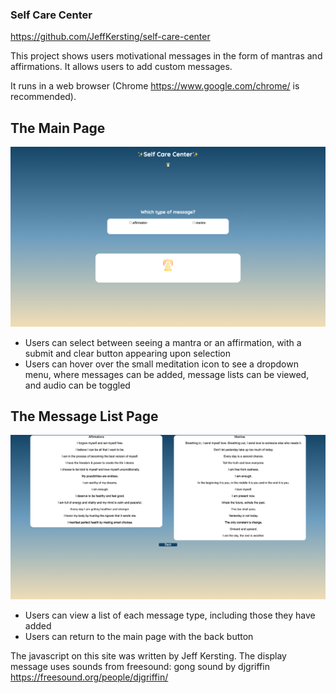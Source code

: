 ### Self Care Center

https://github.com/JeffKersting/self-care-center

This project shows users motivational messages in the form of mantras and affirmations. It allows users to add custom messages.

It runs in a web browser (Chrome https://www.google.com/chrome/ is recommended).

## The Main Page
![Main Page](https://github.com/JeffKersting/self-care-center/blob/main/assets/self-care%20main%20page%20screenshot.png?raw=true)
<ul>
  <li>Users can select between seeing a mantra or an affirmation, with a submit and clear button appearing upon selection</li>
  <li>Users can hover over the small meditation icon to see a dropdown menu, where messages can be added, message lists can be viewed, and audio can be toggled</li>
</ul>

## The Message List Page
![Message List](https://github.com/JeffKersting/self-care-center/blob/main/assets/self-care%20show%20messages.png?raw=true)
<ul>
  <li>Users can view a list of each message type, including those they have added</li>
  <li>Users can return to the main page with the back button</li>
</ul>

The javascript on this site was written by Jeff Kersting. 
The display message uses sounds from freesound:
gong sound by djgriffin https://freesound.org/people/djgriffin/
